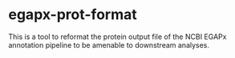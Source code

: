 # egapx-prot-format
This is a tool to reformat the protein output file of the NCBI EGAPx annotation pipeline to be amenable to downstream analyses.
